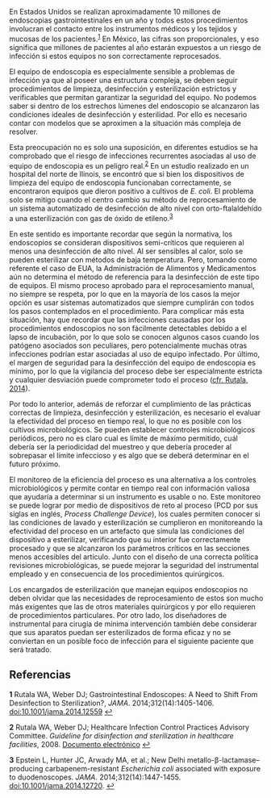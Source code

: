 En Estados Unidos se realizan aproximadamente 10 millones de endoscopias gastrointestinales en un año y todos estos procedimientos involucran el contacto entre los instrumentos médicos y los tejidos y mucosas de los pacientes.<sup id="a1">[1](#f1)</sup> En México, las cifras son proporcionales, y eso significa que millones de pacientes al año estarán expuestos a un riesgo de infección si estos equipos no son correctamente reprocesados.

El equipo de endoscopia es especialmente sensible a problemas de infección ya que al poseer una estructura compleja, se deben seguir procedimientos de limpieza, desinfección y esterilización estrictos y verificables que permitan garantizar la seguridad del equipo. No podemos saber si dentro de los estrechos lúmenes del endoscopio se alcanzaron las condiciones ideales de desinfección y esterilidad. Por ello es necesario contar con modelos que se aproximen a la situación más compleja de resolver.

Esta preocupación no es solo una suposición, en diferentes estudios se ha comprobado que el riesgo de infecciones recurrentes asociadas al uso de equipo de endoscopia es un peligro real.<sup id="a2">[2](#f2)</sup> En un estudio realizado en un hospital del norte de Ilinois, se encontró que si bien los dispositivos de limpieza del equipo de endoscopia funcionaban correctamente, se encontraron equipos que dieron positivo a cultivos de *E. coli*. El problema solo se mitigo cuando el centro cambio su método de reprocesamiento de un sistema automatizado de desinfección de alto nivel con orto-ftalaldehído a una esterilización con gas de óxido de etileno.<sup id="a3">[3](#f3)</sup>

En este sentido es importante recordar que según la normativa, los endoscopios se consideran dispositivos semi-críticos que requieren al menos una desinfección de alto nivel. Al ser sensibles al calor, solo se pueden esterilizar con métodos de baja temperatura. Pero, tomando como referente el caso de EUA, la Administración de Alimentos y Medicamentos aún no determina el método de referencia para la desinfección de este tipo de equipos. El mismo proceso aprobado para el reprocesamiento manual, no siempre se respeta, por lo que en la mayoría de los casos la mejor opción es usar sistemas automatizados que siempre cumplirán con todos los pasos contemplados en el procedimiento. Para complicar más esta situación, hay que recordar que las infecciones causadas por los procedimientos endoscopios no son fácilmente detectables debido a el lapso de incubación, por lo que solo se conocen algunos casos cuando los patógeno asociados son peculiares, pero potencialmente muchas otras infecciones podrían estar asociadas al uso de equipo infectado. Por último, el margen de seguridad para la desinfección del equipo de endoscopia es mínimo, por lo que la vigilancia del proceso debe ser especialmente estricta y cualquier desviación puede comprometer todo el proceso ([cfr. Rutala, 2014](#f2)).

Por todo lo anterior, además de reforzar el cumplimiento de las prácticas correctas de limpieza, desinfección y esterilización, es necesario el evaluar la efectividad del proceso en tiempo real, lo que no es posible con los cultivos microbiológicos. Se pueden establecer controles microbiológicos periódicos, pero no es claro cual es límite de máximo permitido, cuál debería ser la periodicidad del muestreo y que debería proceder al sobrepasar el límite infeccioso y es algo que se deberá determinar en el futuro próximo.

El monitoreo de la eficiencia del proceso es una alternativa a los controles microbiológicos y permite contar en tiempo real con información valiosa que ayudaría a determinar si un instrumento es usable o no. Este monitoreo se puede lograr por medio de dispositivos de reto al proceso (PCD por sus siglas en inglés, *Process Challenge Device*), los cuales permiten conocer si las condiciones de lavado y esterilización se cumplieron en monitoreando la efectividad del proceso en un artefacto que simula las condiciones del dispositivo a esterilizar, verificando que su interior fue correctamente procesado y que se alcanzaron los parámetros críticos en las secciones menos accesibles del artículo. Junto con el diseño de una correcta política revisiones microbiológicas, se puede mejorar la seguridad del instrumental empleado y en consecuencia de los procedimientos quirúrgicos.

Los encargados de esterilización que manejan equipos endoscopios no deben olvidar que las necesidades de reprocesamiento de estos son mucho más exigentes que las de otros materiales quirúrgicos y por ello requieren de procedimientos particulares. Por otro lado, los diseñadores de instrumental para cirugía de mínima intervención también debe considerar que sus aparatos puedan ser esterilizados de forma eficaz y no se conviertan en un posible foco de infección para el siguiente paciente que será tratado.

## Referencias

<b id="f1">1</b> Rutala WA, Weber DJ; Gastrointestinal Endoscopes: A Need to Shift From Desinfection to Sterilization?, *JAMA*. 2014;312(14):1405-1406. [doi:10.1001/jama.2014.12559](https://doi:10.1001/jama.2014.12559) [↩](#a1)

<b id="f2">2</b> Rutala WA, Weber  DJ; Healthcare Infection Control Practices Advisory Committee. *Guideline for disinfection and sterilization in healthcare facilities*, 2008. [Documento electrónico](http://www.cdc.gov/hicpac/pdf/guidelines/disinfection_nov_2008.pdf.) [↩](#a2)

<b id="f3">3</b> Epstein  L, Hunter  JC, Arwady  MA,  et al.; New Delhi metallo-β-lactamase–producing carbapenem-resistant *Escherichia coli* associated with exposure to duodenoscopes. *JAMA*. 2014;312(14):1447-1455. [doi:10.1001/jama.2014.12720](https://doi:10.1001/jama.2014.12720). [↩](#a3)
